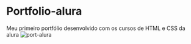 # Portfolio-alura
Meu primeiro portfólio desenvolvido com os cursos de HTML e CSS da alura
![port-alura](https://github.com/user-attachments/assets/695532d1-9323-474d-a959-08b858a80b20)
